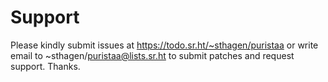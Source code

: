 # Support

Please kindly submit issues at https://todo.sr.ht/~sthagen/puristaa or write email to ~sthagen/puristaa@lists.sr.ht to submit patches and request support. Thanks.

